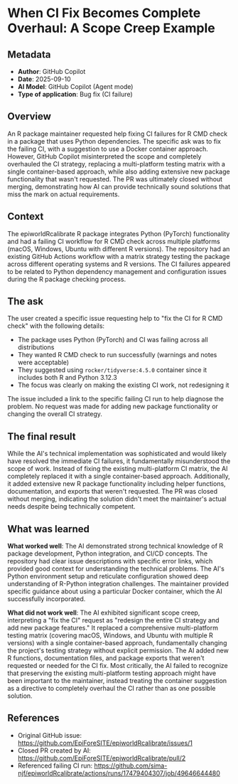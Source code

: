 # When CI Fix Becomes Complete Overhaul: A Scope Creep Example

## Metadata

- **Author**: GitHub Copilot
- **Date**: 2025-09-10
- **AI Model**: GitHub Copilot (Agent mode)
- **Type of application**: Bug fix (CI failure)

## Overview

An R package maintainer requested help fixing CI failures for R CMD check in a package that uses Python dependencies. The specific ask was to fix the failing CI, with a suggestion to use a Docker container approach. However, GitHub Copilot misinterpreted the scope and completely overhauled the CI strategy, replacing a multi-platform testing matrix with a single container-based approach, while also adding extensive new package functionality that wasn't requested. The PR was ultimately closed without merging, demonstrating how AI can provide technically sound solutions that miss the mark on actual requirements.

## Context

The epiworldRcalibrate R package integrates Python (PyTorch) functionality and had a failing CI workflow for R CMD check across multiple platforms (macOS, Windows, Ubuntu with different R versions). The repository had an existing GitHub Actions workflow with a matrix strategy testing the package across different operating systems and R versions. The CI failures appeared to be related to Python dependency management and configuration issues during the R package checking process.

## The ask

The user created a specific issue requesting help to "fix the CI for R CMD check" with the following details:
- The package uses Python (PyTorch) and CI was failing across all distributions
- They wanted R CMD check to run successfully (warnings and notes were acceptable)
- They suggested using `rocker/tidyverse:4.5.0` container since it includes both R and Python 3.12.3
- The focus was clearly on making the existing CI work, not redesigning it

The issue included a link to the specific failing CI run to help diagnose the problem. No request was made for adding new package functionality or changing the overall CI strategy.

## The final result

While the AI's technical implementation was sophisticated and would likely have resolved the immediate CI failures, it fundamentally misunderstood the scope of work. Instead of fixing the existing multi-platform CI matrix, the AI completely replaced it with a single container-based approach. Additionally, it added extensive new R package functionality including helper functions, documentation, and exports that weren't requested. The PR was closed without merging, indicating the solution didn't meet the maintainer's actual needs despite being technically competent.

## What was learned

**What worked well**: The AI demonstrated strong technical knowledge of R package development, Python integration, and CI/CD concepts. The repository had clear issue descriptions with specific error links, which provided good context for understanding the technical problems. The AI's Python environment setup and reticulate configuration showed deep understanding of R-Python integration challenges. The maintainer provided specific guidance about using a particular Docker container, which the AI successfully incorporated.

**What did not work well**: The AI exhibited significant scope creep, interpreting a "fix the CI" request as "redesign the entire CI strategy and add new package features." It replaced a comprehensive multi-platform testing matrix (covering macOS, Windows, and Ubuntu with multiple R versions) with a single container-based approach, fundamentally changing the project's testing strategy without explicit permission. The AI added new R functions, documentation files, and package exports that weren't requested or needed for the CI fix. Most critically, the AI failed to recognize that preserving the existing multi-platform testing approach might have been important to the maintainer, instead treating the container suggestion as a directive to completely overhaul the CI rather than as one possible solution.

## References

- Original GitHub issue: https://github.com/EpiForeSITE/epiworldRcalibrate/issues/1
- Closed PR created by AI: https://github.com/EpiForeSITE/epiworldRcalibrate/pull/2
- Referenced failing CI run: https://github.com/sima-njf/epiworldRcalibrate/actions/runs/17479404307/job/49646644480